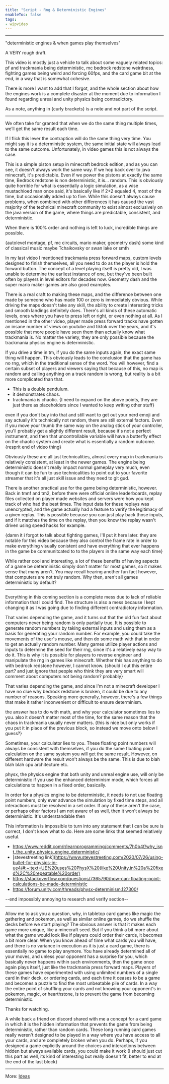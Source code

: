 ```yaml
---
title: "Script - Rng & Deterministic Engines"
enableToc: false
tags:
- wipvideo
---
```

----
"deterministic engines & when games play themselves"

A VERY rough draft.

This video is mostly just a vehicle to talk about some vaguely related topics: pf and trackmania being deterministic, mc bedrock redstone weirdness, fighting games being weird and forcing 60fps, and the card game bit at the end, in a way that is somewhat cohesive.

There is more I want to add that I forgot, and the whole section about how the engines work is a complete disaster at the moment due to information I found regarding unreal and unity physics being contradictory.

As a note, anything in {curly brackets} is a note and not part of the script.

----
We often take for granted that when we do the same thing multiple times, we’ll get the same result each time. 

If I flick this lever the contraption will do the same thing very time. You might say it is a deterministic system, the same initial state will always lead to the same outcome. Unfortunately, in video games this is not always the case.

This is a simple piston setup in minecraft bedrock edition, and as you can see, it doesn't always work the same way. If we hop back over to java minecraft, it's predictable. Even if we power the pistons at exactly the same time, 
Bedrock redstone is non deterministic, it is... random. This is obviously quite horrible for what is essentially a logic simulation, as a wise mustachioed man once said, it's basically like if 2+2 equaled 4, most of the time, but occasionally added up to five. While this doesn't always cause problems, when combined with other differences it has caused the vast majority of the technical minecraft community to exist almost exclusively on the java version of the game, where things are predictable, consistent, and deterministic.

When there is 100% order and nothing is left to luck, incredible things are possible.

{autolevel montage, pf, mc circuits, mario maker, geometry dash} some kind of classical music maybe Tchaikovsky or swan lake or smth

In my last video I mentioned trackmania press forward maps, custom levels designed to finish themselves, all you need to do as the player is hold the forward button. The concept of a level playing itself is pretty old, I was unable to determine the earliest instance of one, but they've been built often by players in level editors for decades now. Geometry dash and the super mario maker games are also good examples.

There is a real craft to making these maps, and the difference between one made by someone who has made 100 or zero is immediately obvious. While driving the maps doesn't take any skill, the ability to create interesting tricks and smooth landings definitely does. There's all kinds of these automatic levels, ones where you have to press left or right, or even nothing at all. As I mentioned in the other video, player made press forward tracks have gotten an insane number of views on youtube and tiktok over the years, and it's possible that more people have seen them than actually know what trackmania is. No matter the variety, they are only possible because the trackmania physics engine is deterministic.

If you drive a time in tm, if you do the same inputs again, the exact same thing will happen. This obviously leads to the conclusion that the game has no rng, which in the traditional sense of the word. You will however, find a certain subset of players and viewers saying that because of this, no map is random and calling anything on a track random is wrong, but reality is a bit more complicated than that.

- This is a double pendulum. 
- it demonstrates chaos. 
- trackmania is chaotic. 
{I need to expand on the above points, they are just there as placeholders since I wanted to keep writing other stuff}

even if you don't buy into that and still want to get out your nerd emoji and say actually it's technically not random, there are still external factors. Even if you move your thumb the same way on the analog stick of your controller, you'll probably get a slightly different result, because it's not a perfect instrument, and then that uncontrollable variable will have a butterfly effect on the chaotic system and create what is essentially a random outcome. 
{resprit end of video thing}

Obviously these are all just technicalities, almost every map in trackmania is relatively consistent, at least in the newer games. The engine being deterministic doesn't really impact normal gameplay very much, even though it can be fun to use technicalities to point out to your favorite streamer that it's all just skill issue and they need to git gud.

There is another practical use for the game being deterministic, however. Back in tmnf and tm2, before there were official online leaderboards, replay files collected on player made websites and servers were how you kept track of who had the best times. The input data for these replays was unencrypted, and the game actually had a feature to verify the legitimacy of a given replay. This is possible because you can just play back those inputs, and if it matches the time on the replay, then you know the replay wasn't driven using speed hacks for example.

{damn it i forgot to talk about fighting games, I'll put it here later. they are notable for this video because they also control the frame rate in order to make everything visually conistent and have everything that ever happens in the game be communitcated to to the players in the same way each time}

While rather cool and interesting, a lot of these benefits of having aspects of a game be deterministic simply don't matter for most games, so it makes sense that many aren't. You may recall hearing another fun fact however, that computers are not truly random. Why then, aren't all games deterministic by default?

----
Everything in this coming section is a complete mess due to lack of reliable information that I could find. The structure is also a mess because I kept changing it as I was going due to finding different contradictory information.

That varies depending the game, and it turns out that the old fun fact about computers never being random is only partially true. It is possible to generate random numbers by taking external inputs and using them as a basis for generating your random number. For example, you could take the movements of the user's mouse, and then do some math with that in order to get an actually random number. Many games utilize player actions and inputs to determine the seed for their rng, since it's a relatively easy way to do it. This is why it is possible for players to reverse engineer and manipulate the rng in games like minecraft. Whether this has anything to do with bedrock redstone however, I cannot know. {should I cut this entire part? and just ignore that people who think they are very smart will comment about computers not being random? probably}

That varies depending the game, and since I'm not a minecraft developer I have no clue why bedrock redstone is broken, it could be due to any number of reasons. Speaking more generally, however, there's a few things that make it rather inconvenient or difficult to ensure determinism.


the answer has to do with math, and why your calculator sometimes lies to you.
also it doesn't matter most of the time, for the same reason that the chaos in trackmania usually never matters. {this is nice but only works if you put it in place of the previous block, so instead we move onto below I guess?}

Sometimes, your calculator lies to you.
These floating point numbers will always be consistent with themselves, if you do the same floating point calculation on the same system you will get the same result. However, on different hardware the result won't always be the same. This is due to blah blah blah cpu architecture etc.

physx, the physics engine that both unity and unreal engine use, will only be deterministic if you use the enhanced determinism mode, which forces all calculations to happen in a fixed order, basically. 

In order for a physics engine to be deterministic, it needs to not use floating point numbers, only ever advance the simulation by fixed time steps, and all interactions must be resolved in a set order. If any of these aren't the case, or perhaps other factors I am not aware of as well, then it won't always be deterministic. It's understandable then


This information is impossible to turn into any statement that I can be sure is correct, I don't know what to do. Here are some links that seemed relatively useful.
- https://www.reddit.com/r/learnprogramming/comments/7h0b4f/why_isnt_the_unity_physics_engine_deterministic/
- [stevestreeting link](https://www.stevestreeting.com/2020/07/26/using-bullet-for-physics-in-ue4/#:~:text=UE%20uses%20PhysX%20(like%20Unity,in%20a%20fixed%2C%20repeatable%20order)
- https://stackoverflow.com/questions/7365790/how-can-floating-point-calculations-be-made-deterministic
- https://forum.unity.com/threads/physx-determinism.127300/

--end impossibly annoying to research and verify section--

----

Allow me to ask you a question, why, in tabletop card games like magic the gathering and pokemon, as well as similar online games, do we shuffle the decks before we start playing? The obvious answer is that it makes each game more unique, like a minecraft seed. But if you think a bit more about what the game would look like if players could order their cards, it becomes a bit more clear. When you know ahead of time what cards you will have, and there is no variance in execution as it is just a card game, there is essentially no game to play anymore. You have already determined all of your moves, and unless your opponent has a surprise for you, which basically never happens within such environments, then the game once again plays itself, just like the trackmania press forward maps. Players of these games have experimented with using unlimited numbers of a single card in their deck, or ordering cards, and each time it ceases to be a game and becomes a puzzle to find the most unbeatable pile of cards. In a way the entire point of shuffling your cards and not knowing your opponent's in pokemon, magic, or hearthstone, is to prevent the game from becoming deterministic.

Thanks for watching.



A while back a friend on discord shared with me a concept for a card game in which it is the hidden information that prevents the game from being deterministic, rather than random cards. These long running card games really weren't designed to be played in a way where you have access to all your cards, and are completely broken when you do. Perhaps, if you designed a game explicitly around the choices and interactions between hidden but always available cards, you could make it work 
{I should just cut this part as well, its kind of interesting but really doesn't fit, better to end at the end of the last block}

---
More: [Ideas](./tags/idea)
